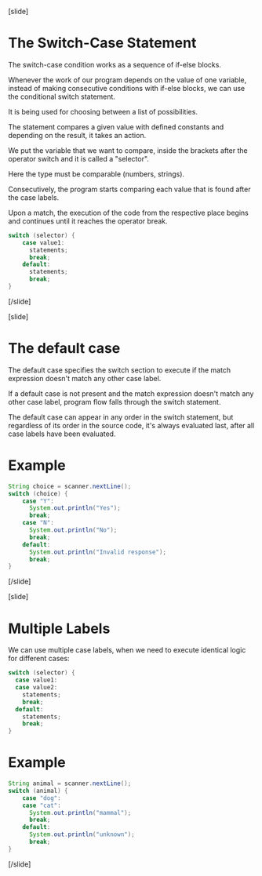 [slide]
# The Switch-Case Statement
The switch-case condition works as a sequence of if-else blocks. 

Whenever the work of our program depends on the value of one variable, instead of making consecutive conditions with if-else blocks, we can use the conditional switch statement. 

It is being used for choosing between a list of possibilities. 

The statement compares a given value with defined constants and depending on the result, it takes an action.

We put the variable that we want to compare, inside the brackets after the operator switch and it is called a "selector". 

Here the type must be comparable (numbers, strings). 

Consecutively, the program starts comparing each value that is found after the case labels. 

Upon a match, the execution of the code from the respective place begins and continues until it reaches the operator break.

```java
switch (selector) {
    case value1:
      statements;
      break;
    default:
      statements;
      break;
}
```
[/slide]

[slide]
# The default case
The default case specifies the switch section to execute if the match expression doesn't match any other case label.

If a default case is not present and the match expression doesn't match any other case label, program flow falls through the switch statement.

The default case can appear in any order in the switch statement, but regardless of its order in the source code, it's always evaluated last, after all case labels have been evaluated.

# Example
```java
String choice = scanner.nextLine();
switch (choice) {
    case "Y":
      System.out.println("Yes");
      break;
    case "N":
      System.out.println("No");
      break;
    default:
      System.out.println("Invalid response");
      break;
}
```
[/slide]

[slide]
# Multiple Labels
We can use multiple case labels, when we need to execute identical logic for different cases:

```java
switch (selector) {
  case value1:
  case value2:
    statements;
    break;
  default:
    statements; 
    break;
}
```

# Example

```java
String animal = scanner.nextLine();
switch (animal) {
    case "dog":
    case "cat":
      System.out.println("mammal");
      break;
    default:
      System.out.println("unknown"); 
      break;
}
```
[/slide]